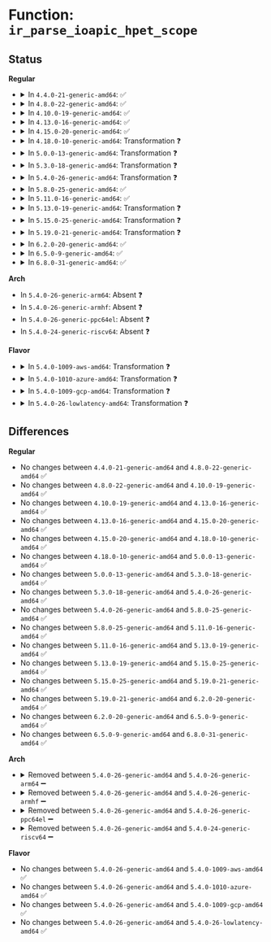 # Function: <code>ir_parse_ioapic_hpet_scope</code>

## Status
<b>Regular</b>
<ul>
<li>
<details>
<summary>In <code>4.4.0-21-generic-amd64</code>: ✅</summary>

```c
int ir_parse_ioapic_hpet_scope(struct acpi_dmar_header * header, struct intel_iommu * iommu)
```

```json
{
  "name": "ir_parse_ioapic_hpet_scope",
  "collision_type": "Unique Static",
  "inline_type": "No",
  "funcs": [
    {
      "addr": 18446744071584336640,
      "name": "ir_parse_ioapic_hpet_scope",
      "external": false,
      "loc": "drivers/iommu/intel_irq_remapping.c:889",
      "file": "drivers/iommu/intel_irq_remapping.c",
      "inline": "seen, unknown",
      "caller_inline": [],
      "caller_func": [
        "drivers/iommu/intel_irq_remapping.c:dmar_ir_hotplug"
      ]
    }
  ],
  "symbols": [
    {
      "addr": 18446744071584336640,
      "name": "ir_parse_ioapic_hpet_scope",
      "section": ".text",
      "bind": "STB_LOCAL",
      "size": 667
    }
  ]
}
```
</details>
</li>
<li>
<details>
<summary>In <code>4.8.0-22-generic-amd64</code>: ✅</summary>

```c
int ir_parse_ioapic_hpet_scope(struct acpi_dmar_header * header, struct intel_iommu * iommu)
```

```json
{
  "name": "ir_parse_ioapic_hpet_scope",
  "collision_type": "Unique Static",
  "inline_type": "No",
  "funcs": [
    {
      "addr": 18446744071584683760,
      "name": "ir_parse_ioapic_hpet_scope",
      "external": false,
      "loc": "drivers/iommu/intel_irq_remapping.c:889",
      "file": "drivers/iommu/intel_irq_remapping.c",
      "inline": "seen, unknown",
      "caller_inline": [],
      "caller_func": [
        "drivers/iommu/intel_irq_remapping.c:dmar_ir_hotplug"
      ]
    }
  ],
  "symbols": [
    {
      "addr": 18446744071584683760,
      "name": "ir_parse_ioapic_hpet_scope",
      "section": ".text",
      "bind": "STB_LOCAL",
      "size": 638
    }
  ]
}
```
</details>
</li>
<li>
<details>
<summary>In <code>4.10.0-19-generic-amd64</code>: ✅</summary>

```c
int ir_parse_ioapic_hpet_scope(struct acpi_dmar_header * header, struct intel_iommu * iommu)
```

```json
{
  "name": "ir_parse_ioapic_hpet_scope",
  "collision_type": "Unique Static",
  "inline_type": "No",
  "funcs": [
    {
      "addr": 18446744071584870320,
      "name": "ir_parse_ioapic_hpet_scope",
      "external": false,
      "loc": "drivers/iommu/intel_irq_remapping.c:889",
      "file": "drivers/iommu/intel_irq_remapping.c",
      "inline": "seen, unknown",
      "caller_inline": [],
      "caller_func": [
        "drivers/iommu/intel_irq_remapping.c:dmar_ir_hotplug"
      ]
    }
  ],
  "symbols": [
    {
      "addr": 18446744071584870320,
      "name": "ir_parse_ioapic_hpet_scope",
      "section": ".text",
      "bind": "STB_LOCAL",
      "size": 638
    }
  ]
}
```
</details>
</li>
<li>
<details>
<summary>In <code>4.13.0-16-generic-amd64</code>: ✅</summary>

```c
int ir_parse_ioapic_hpet_scope(struct acpi_dmar_header * header, struct intel_iommu * iommu)
```

```json
{
  "name": "ir_parse_ioapic_hpet_scope",
  "collision_type": "Unique Static",
  "inline_type": "No",
  "funcs": [
    {
      "addr": 18446744071584959200,
      "name": "ir_parse_ioapic_hpet_scope",
      "external": false,
      "loc": "drivers/iommu/intel_irq_remapping.c:896",
      "file": "drivers/iommu/intel_irq_remapping.c",
      "inline": "seen, unknown",
      "caller_inline": [],
      "caller_func": [
        "drivers/iommu/intel_irq_remapping.c:dmar_ir_hotplug"
      ]
    }
  ],
  "symbols": [
    {
      "addr": 18446744071584959200,
      "name": "ir_parse_ioapic_hpet_scope",
      "section": ".text",
      "bind": "STB_LOCAL",
      "size": 656
    }
  ]
}
```
</details>
</li>
<li>
<details>
<summary>In <code>4.15.0-20-generic-amd64</code>: ✅</summary>

```c
int ir_parse_ioapic_hpet_scope(struct acpi_dmar_header * header, struct intel_iommu * iommu)
```

```json
{
  "name": "ir_parse_ioapic_hpet_scope",
  "collision_type": "Unique Static",
  "inline_type": "No",
  "funcs": [
    {
      "addr": 18446744071585380464,
      "name": "ir_parse_ioapic_hpet_scope",
      "external": false,
      "loc": "drivers/iommu/intel_irq_remapping.c:897",
      "file": "drivers/iommu/intel_irq_remapping.c",
      "inline": "seen, unknown",
      "caller_inline": [],
      "caller_func": [
        "drivers/iommu/intel_irq_remapping.c:dmar_ir_hotplug"
      ]
    }
  ],
  "symbols": [
    {
      "addr": 18446744071585380464,
      "name": "ir_parse_ioapic_hpet_scope",
      "section": ".text",
      "bind": "STB_LOCAL",
      "size": 656
    }
  ]
}
```
</details>
</li>
<li>
<details>
<summary>In <code>4.18.0-10-generic-amd64</code>: Transformation ❓</summary>

```c
int ir_parse_ioapic_hpet_scope(struct acpi_dmar_header * header, struct intel_iommu * iommu)
```

```json
{
  "name": "ir_parse_ioapic_hpet_scope",
  "collision_type": "Unique Static",
  "inline_type": "No",
  "funcs": [
    {
      "addr": 0,
      "name": "ir_parse_ioapic_hpet_scope",
      "external": false,
      "loc": "drivers/iommu/intel_irq_remapping.c:897",
      "file": "drivers/iommu/intel_irq_remapping.c",
      "inline": "seen, unknown",
      "caller_inline": [],
      "caller_func": [
        "drivers/iommu/intel_irq_remapping.c:dmar_ir_hotplug",
        "drivers/iommu/intel_irq_remapping.c:intel_prepare_irq_remapping"
      ]
    }
  ],
  "symbols": [
    {
      "addr": 18446744071585623664,
      "name": "ir_parse_ioapic_hpet_scope",
      "section": ".text",
      "bind": "STB_LOCAL",
      "size": 412
    },
    {
      "addr": 18446744071585629060,
      "name": "ir_parse_ioapic_hpet_scope.cold.18",
      "section": ".text",
      "bind": "STB_LOCAL",
      "size": 235
    }
  ]
}
```
</details>
</li>
<li>
<details>
<summary>In <code>5.0.0-13-generic-amd64</code>: Transformation ❓</summary>

```c
int ir_parse_ioapic_hpet_scope(struct acpi_dmar_header * header, struct intel_iommu * iommu)
```

```json
{
  "name": "ir_parse_ioapic_hpet_scope",
  "collision_type": "Unique Static",
  "inline_type": "No",
  "funcs": [
    {
      "addr": 0,
      "name": "ir_parse_ioapic_hpet_scope",
      "external": false,
      "loc": "drivers/iommu/intel_irq_remapping.c:899",
      "file": "drivers/iommu/intel_irq_remapping.c",
      "inline": "seen, unknown",
      "caller_inline": [],
      "caller_func": [
        "drivers/iommu/intel_irq_remapping.c:dmar_ir_hotplug",
        "drivers/iommu/intel_irq_remapping.c:intel_prepare_irq_remapping"
      ]
    }
  ],
  "symbols": [
    {
      "addr": 18446744071585750816,
      "name": "ir_parse_ioapic_hpet_scope",
      "section": ".text",
      "bind": "STB_LOCAL",
      "size": 412
    },
    {
      "addr": 18446744071585756260,
      "name": "ir_parse_ioapic_hpet_scope.cold.18",
      "section": ".text",
      "bind": "STB_LOCAL",
      "size": 235
    }
  ]
}
```
</details>
</li>
<li>
<details>
<summary>In <code>5.3.0-18-generic-amd64</code>: Transformation ❓</summary>

```c
int ir_parse_ioapic_hpet_scope(struct acpi_dmar_header * header, struct intel_iommu * iommu)
```

```json
{
  "name": "ir_parse_ioapic_hpet_scope",
  "collision_type": "Unique Static",
  "inline_type": "No",
  "funcs": [
    {
      "addr": 0,
      "name": "ir_parse_ioapic_hpet_scope",
      "external": false,
      "loc": "drivers/iommu/intel_irq_remapping.c:924",
      "file": "drivers/iommu/intel_irq_remapping.c",
      "inline": "seen, unknown",
      "caller_inline": [],
      "caller_func": [
        "drivers/iommu/intel_irq_remapping.c:dmar_ir_hotplug",
        "drivers/iommu/intel_irq_remapping.c:intel_prepare_irq_remapping"
      ]
    }
  ],
  "symbols": [
    {
      "addr": 18446744071585982512,
      "name": "ir_parse_ioapic_hpet_scope",
      "section": ".text",
      "bind": "STB_LOCAL",
      "size": 425
    },
    {
      "addr": 18446744071585988035,
      "name": "ir_parse_ioapic_hpet_scope.cold",
      "section": ".text",
      "bind": "STB_LOCAL",
      "size": 241
    }
  ]
}
```
</details>
</li>
<li>
<details>
<summary>In <code>5.4.0-26-generic-amd64</code>: Transformation ❓</summary>

```c
int ir_parse_ioapic_hpet_scope(struct acpi_dmar_header * header, struct intel_iommu * iommu)
```

```json
{
  "name": "ir_parse_ioapic_hpet_scope",
  "collision_type": "Unique Static",
  "inline_type": "No",
  "funcs": [
    {
      "addr": 0,
      "name": "ir_parse_ioapic_hpet_scope",
      "external": false,
      "loc": "drivers/iommu/intel_irq_remapping.c:924",
      "file": "drivers/iommu/intel_irq_remapping.c",
      "inline": "seen, unknown",
      "caller_inline": [],
      "caller_func": [
        "drivers/iommu/intel_irq_remapping.c:dmar_ir_hotplug",
        "drivers/iommu/intel_irq_remapping.c:intel_prepare_irq_remapping"
      ]
    }
  ],
  "symbols": [
    {
      "addr": 18446744071586129520,
      "name": "ir_parse_ioapic_hpet_scope",
      "section": ".text",
      "bind": "STB_LOCAL",
      "size": 425
    },
    {
      "addr": 18446744071586135043,
      "name": "ir_parse_ioapic_hpet_scope.cold",
      "section": ".text",
      "bind": "STB_LOCAL",
      "size": 241
    }
  ]
}
```
</details>
</li>
<li>
<details>
<summary>In <code>5.8.0-25-generic-amd64</code>: ✅</summary>

```c
int ir_parse_ioapic_hpet_scope(struct acpi_dmar_header * header, struct intel_iommu * iommu)
```

```json
{
  "name": "ir_parse_ioapic_hpet_scope",
  "collision_type": "Unique Static",
  "inline_type": "No",
  "funcs": [
    {
      "addr": 18446744071586885024,
      "name": "ir_parse_ioapic_hpet_scope",
      "external": false,
      "loc": "drivers/iommu/intel/irq_remapping.c:938",
      "file": "drivers/iommu/intel/irq_remapping.c",
      "inline": "seen, unknown",
      "caller_inline": [],
      "caller_func": [
        "drivers/iommu/intel/irq_remapping.c:dmar_ir_add",
        "drivers/iommu/intel/irq_remapping.c:parse_ioapics_under_ir"
      ]
    }
  ],
  "symbols": [
    {
      "addr": 18446744071586885024,
      "name": "ir_parse_ioapic_hpet_scope",
      "section": ".text",
      "bind": "STB_LOCAL",
      "size": 161
    }
  ]
}
```
</details>
</li>
<li>
<details>
<summary>In <code>5.11.0-16-generic-amd64</code>: ✅</summary>

```c
int ir_parse_ioapic_hpet_scope(struct acpi_dmar_header * header, struct intel_iommu * iommu)
```

```json
{
  "name": "ir_parse_ioapic_hpet_scope",
  "collision_type": "Unique Static",
  "inline_type": "No",
  "funcs": [
    {
      "addr": 18446744071586935552,
      "name": "ir_parse_ioapic_hpet_scope",
      "external": false,
      "loc": "drivers/iommu/intel/irq_remapping.c:936",
      "file": "drivers/iommu/intel/irq_remapping.c",
      "inline": "seen, unknown",
      "caller_inline": [],
      "caller_func": [
        "drivers/iommu/intel/irq_remapping.c:dmar_ir_add",
        "drivers/iommu/intel/irq_remapping.c:parse_ioapics_under_ir"
      ]
    }
  ],
  "symbols": [
    {
      "addr": 18446744071586935552,
      "name": "ir_parse_ioapic_hpet_scope",
      "section": ".text",
      "bind": "STB_LOCAL",
      "size": 161
    }
  ]
}
```
</details>
</li>
<li>
<details>
<summary>In <code>5.13.0-19-generic-amd64</code>: Transformation ❓</summary>

```c
int ir_parse_ioapic_hpet_scope(struct acpi_dmar_header * header, struct intel_iommu * iommu)
```

```json
{
  "name": "ir_parse_ioapic_hpet_scope",
  "collision_type": "Unique Static",
  "inline_type": "No",
  "funcs": [
    {
      "addr": 0,
      "name": "ir_parse_ioapic_hpet_scope",
      "external": false,
      "loc": "drivers/iommu/intel/irq_remapping.c:940",
      "file": "drivers/iommu/intel/irq_remapping.c",
      "inline": "seen, unknown",
      "caller_inline": [],
      "caller_func": [
        "drivers/iommu/intel/irq_remapping.c:dmar_ir_hotplug",
        "drivers/iommu/intel/irq_remapping.c:intel_prepare_irq_remapping"
      ]
    }
  ],
  "symbols": [
    {
      "addr": 18446744071586817104,
      "name": "ir_parse_ioapic_hpet_scope",
      "section": ".text",
      "bind": "STB_LOCAL",
      "size": 426
    },
    {
      "addr": 18446744071591425062,
      "name": "ir_parse_ioapic_hpet_scope.cold",
      "section": ".text",
      "bind": "STB_LOCAL",
      "size": 242
    }
  ]
}
```
</details>
</li>
<li>
<details>
<summary>In <code>5.15.0-25-generic-amd64</code>: Transformation ❓</summary>

```c
int ir_parse_ioapic_hpet_scope(struct acpi_dmar_header * header, struct intel_iommu * iommu)
```

```json
{
  "name": "ir_parse_ioapic_hpet_scope",
  "collision_type": "Unique Static",
  "inline_type": "No",
  "funcs": [
    {
      "addr": 0,
      "name": "ir_parse_ioapic_hpet_scope",
      "external": false,
      "loc": "drivers/iommu/intel/irq_remapping.c:947",
      "file": "drivers/iommu/intel/irq_remapping.c",
      "inline": "seen, unknown",
      "caller_inline": [],
      "caller_func": [
        "drivers/iommu/intel/irq_remapping.c:dmar_ir_hotplug",
        "drivers/iommu/intel/irq_remapping.c:intel_prepare_irq_remapping"
      ]
    }
  ],
  "symbols": [
    {
      "addr": 18446744071587375760,
      "name": "ir_parse_ioapic_hpet_scope",
      "section": ".text",
      "bind": "STB_LOCAL",
      "size": 1239
    },
    {
      "addr": 18446744071592481822,
      "name": "ir_parse_ioapic_hpet_scope.cold",
      "section": ".text",
      "bind": "STB_LOCAL",
      "size": 36
    }
  ]
}
```
</details>
</li>
<li>
<details>
<summary>In <code>5.19.0-21-generic-amd64</code>: Transformation ❓</summary>

```c
int ir_parse_ioapic_hpet_scope(struct acpi_dmar_header * header, struct intel_iommu * iommu)
```

```json
{
  "name": "ir_parse_ioapic_hpet_scope",
  "collision_type": "Unique Static",
  "inline_type": "No",
  "funcs": [
    {
      "addr": 0,
      "name": "ir_parse_ioapic_hpet_scope",
      "external": false,
      "loc": "drivers/iommu/intel/irq_remapping.c:947",
      "file": "drivers/iommu/intel/irq_remapping.c",
      "inline": "seen, unknown",
      "caller_inline": [],
      "caller_func": [
        "drivers/iommu/intel/irq_remapping.c:dmar_ir_hotplug",
        "drivers/iommu/intel/irq_remapping.c:intel_prepare_irq_remapping"
      ]
    }
  ],
  "symbols": [
    {
      "addr": 18446744071588685648,
      "name": "ir_parse_ioapic_hpet_scope",
      "section": ".text",
      "bind": "STB_LOCAL",
      "size": 1265
    },
    {
      "addr": 18446744071594350821,
      "name": "ir_parse_ioapic_hpet_scope.cold",
      "section": ".text",
      "bind": "STB_LOCAL",
      "size": 36
    }
  ]
}
```
</details>
</li>
<li>
<details>
<summary>In <code>6.2.0-20-generic-amd64</code>: ✅</summary>

```c
int ir_parse_ioapic_hpet_scope(struct acpi_dmar_header * header, struct intel_iommu * iommu)
```

```json
{
  "name": "ir_parse_ioapic_hpet_scope",
  "collision_type": "Unique Static",
  "inline_type": "No",
  "funcs": [
    {
      "addr": 18446744071590163680,
      "name": "ir_parse_ioapic_hpet_scope",
      "external": false,
      "loc": "drivers/iommu/intel/irq_remapping.c:941",
      "file": "drivers/iommu/intel/irq_remapping.c",
      "inline": "seen, unknown",
      "caller_inline": [],
      "caller_func": [
        "drivers/iommu/intel/irq_remapping.c:dmar_ir_hotplug",
        "drivers/iommu/intel/irq_remapping.c:intel_prepare_irq_remapping"
      ]
    }
  ],
  "symbols": [
    {
      "addr": 18446744071590163680,
      "name": "ir_parse_ioapic_hpet_scope",
      "section": ".text",
      "bind": "STB_LOCAL",
      "size": 1304
    }
  ]
}
```
</details>
</li>
<li>
<details>
<summary>In <code>6.5.0-9-generic-amd64</code>: ✅</summary>

```c
int ir_parse_ioapic_hpet_scope(struct acpi_dmar_header * header, struct intel_iommu * iommu)
```

```json
{
  "name": "ir_parse_ioapic_hpet_scope",
  "collision_type": "Unique Static",
  "inline_type": "No",
  "funcs": [
    {
      "addr": 18446744071590477888,
      "name": "ir_parse_ioapic_hpet_scope",
      "external": false,
      "loc": "drivers/iommu/intel/irq_remapping.c:934",
      "file": "drivers/iommu/intel/irq_remapping.c",
      "inline": "seen, unknown",
      "caller_inline": [],
      "caller_func": [
        "drivers/iommu/intel/irq_remapping.c:dmar_ir_hotplug",
        "drivers/iommu/intel/irq_remapping.c:intel_prepare_irq_remapping"
      ]
    }
  ],
  "symbols": [
    {
      "addr": 18446744071590477888,
      "name": "ir_parse_ioapic_hpet_scope",
      "section": ".text",
      "bind": "STB_LOCAL",
      "size": 1325
    }
  ]
}
```
</details>
</li>
<li>
<details>
<summary>In <code>6.8.0-31-generic-amd64</code>: ✅</summary>

```c
int ir_parse_ioapic_hpet_scope(struct acpi_dmar_header * header, struct intel_iommu * iommu)
```

```json
{
  "name": "ir_parse_ioapic_hpet_scope",
  "collision_type": "Unique Static",
  "inline_type": "No",
  "funcs": [
    {
      "addr": 18446744071590828416,
      "name": "ir_parse_ioapic_hpet_scope",
      "external": false,
      "loc": "drivers/iommu/intel/irq_remapping.c:934",
      "file": "drivers/iommu/intel/irq_remapping.c",
      "inline": "seen, unknown",
      "caller_inline": [],
      "caller_func": [
        "drivers/iommu/intel/irq_remapping.c:dmar_ir_add",
        "drivers/iommu/intel/irq_remapping.c:intel_prepare_irq_remapping"
      ]
    }
  ],
  "symbols": [
    {
      "addr": 18446744071590828416,
      "name": "ir_parse_ioapic_hpet_scope",
      "section": ".text",
      "bind": "STB_LOCAL",
      "size": 1325
    }
  ]
}
```
</details>
</li>
</ul>
<b>Arch</b>
<ul>
<li>
In <code>5.4.0-26-generic-arm64</code>: Absent ❓
</li>
<li>
In <code>5.4.0-26-generic-armhf</code>: Absent ❓
</li>
<li>
In <code>5.4.0-26-generic-ppc64el</code>: Absent ❓
</li>
<li>
In <code>5.4.0-24-generic-riscv64</code>: Absent ❓
</li>
</ul>
<b>Flavor</b>
<ul>
<li>
<details>
<summary>In <code>5.4.0-1009-aws-amd64</code>: Transformation ❓</summary>

```c
int ir_parse_ioapic_hpet_scope(struct acpi_dmar_header * header, struct intel_iommu * iommu)
```

```json
{
  "name": "ir_parse_ioapic_hpet_scope",
  "collision_type": "Unique Static",
  "inline_type": "No",
  "funcs": [
    {
      "addr": 0,
      "name": "ir_parse_ioapic_hpet_scope",
      "external": false,
      "loc": "drivers/iommu/intel_irq_remapping.c:924",
      "file": "drivers/iommu/intel_irq_remapping.c",
      "inline": "seen, unknown",
      "caller_inline": [],
      "caller_func": [
        "drivers/iommu/intel_irq_remapping.c:dmar_ir_hotplug",
        "drivers/iommu/intel_irq_remapping.c:intel_prepare_irq_remapping"
      ]
    }
  ],
  "symbols": [
    {
      "addr": 18446744071585889888,
      "name": "ir_parse_ioapic_hpet_scope",
      "section": ".text",
      "bind": "STB_LOCAL",
      "size": 425
    },
    {
      "addr": 18446744071585895411,
      "name": "ir_parse_ioapic_hpet_scope.cold",
      "section": ".text",
      "bind": "STB_LOCAL",
      "size": 241
    }
  ]
}
```
</details>
</li>
<li>
<details>
<summary>In <code>5.4.0-1010-azure-amd64</code>: Transformation ❓</summary>

```c
int ir_parse_ioapic_hpet_scope(struct acpi_dmar_header * header, struct intel_iommu * iommu)
```

```json
{
  "name": "ir_parse_ioapic_hpet_scope",
  "collision_type": "Unique Static",
  "inline_type": "No",
  "funcs": [
    {
      "addr": 0,
      "name": "ir_parse_ioapic_hpet_scope",
      "external": false,
      "loc": "drivers/iommu/intel_irq_remapping.c:924",
      "file": "drivers/iommu/intel_irq_remapping.c",
      "inline": "seen, unknown",
      "caller_inline": [],
      "caller_func": [
        "drivers/iommu/intel_irq_remapping.c:dmar_ir_hotplug",
        "drivers/iommu/intel_irq_remapping.c:intel_prepare_irq_remapping"
      ]
    }
  ],
  "symbols": [
    {
      "addr": 18446744071585749664,
      "name": "ir_parse_ioapic_hpet_scope",
      "section": ".text",
      "bind": "STB_LOCAL",
      "size": 425
    },
    {
      "addr": 18446744071585755176,
      "name": "ir_parse_ioapic_hpet_scope.cold",
      "section": ".text",
      "bind": "STB_LOCAL",
      "size": 241
    }
  ]
}
```
</details>
</li>
<li>
<details>
<summary>In <code>5.4.0-1009-gcp-amd64</code>: Transformation ❓</summary>

```c
int ir_parse_ioapic_hpet_scope(struct acpi_dmar_header * header, struct intel_iommu * iommu)
```

```json
{
  "name": "ir_parse_ioapic_hpet_scope",
  "collision_type": "Unique Static",
  "inline_type": "No",
  "funcs": [
    {
      "addr": 0,
      "name": "ir_parse_ioapic_hpet_scope",
      "external": false,
      "loc": "drivers/iommu/intel_irq_remapping.c:924",
      "file": "drivers/iommu/intel_irq_remapping.c",
      "inline": "seen, unknown",
      "caller_inline": [],
      "caller_func": [
        "drivers/iommu/intel_irq_remapping.c:dmar_ir_hotplug",
        "drivers/iommu/intel_irq_remapping.c:intel_prepare_irq_remapping"
      ]
    }
  ],
  "symbols": [
    {
      "addr": 18446744071586079536,
      "name": "ir_parse_ioapic_hpet_scope",
      "section": ".text",
      "bind": "STB_LOCAL",
      "size": 425
    },
    {
      "addr": 18446744071586085059,
      "name": "ir_parse_ioapic_hpet_scope.cold",
      "section": ".text",
      "bind": "STB_LOCAL",
      "size": 241
    }
  ]
}
```
</details>
</li>
<li>
<details>
<summary>In <code>5.4.0-26-lowlatency-amd64</code>: Transformation ❓</summary>

```c
int ir_parse_ioapic_hpet_scope(struct acpi_dmar_header * header, struct intel_iommu * iommu)
```

```json
{
  "name": "ir_parse_ioapic_hpet_scope",
  "collision_type": "Unique Static",
  "inline_type": "No",
  "funcs": [
    {
      "addr": 0,
      "name": "ir_parse_ioapic_hpet_scope",
      "external": false,
      "loc": "drivers/iommu/intel_irq_remapping.c:924",
      "file": "drivers/iommu/intel_irq_remapping.c",
      "inline": "seen, unknown",
      "caller_inline": [],
      "caller_func": [
        "drivers/iommu/intel_irq_remapping.c:dmar_ir_hotplug",
        "drivers/iommu/intel_irq_remapping.c:intel_prepare_irq_remapping"
      ]
    }
  ],
  "symbols": [
    {
      "addr": 18446744071586187824,
      "name": "ir_parse_ioapic_hpet_scope",
      "section": ".text",
      "bind": "STB_LOCAL",
      "size": 425
    },
    {
      "addr": 18446744071586193347,
      "name": "ir_parse_ioapic_hpet_scope.cold",
      "section": ".text",
      "bind": "STB_LOCAL",
      "size": 241
    }
  ]
}
```
</details>
</li>
</ul>

## Differences
<b>Regular</b>
<ul>
<li>
No changes between <code>4.4.0-21-generic-amd64</code> and <code>4.8.0-22-generic-amd64</code> ✅
</li>
<li>
No changes between <code>4.8.0-22-generic-amd64</code> and <code>4.10.0-19-generic-amd64</code> ✅
</li>
<li>
No changes between <code>4.10.0-19-generic-amd64</code> and <code>4.13.0-16-generic-amd64</code> ✅
</li>
<li>
No changes between <code>4.13.0-16-generic-amd64</code> and <code>4.15.0-20-generic-amd64</code> ✅
</li>
<li>
No changes between <code>4.15.0-20-generic-amd64</code> and <code>4.18.0-10-generic-amd64</code> ✅
</li>
<li>
No changes between <code>4.18.0-10-generic-amd64</code> and <code>5.0.0-13-generic-amd64</code> ✅
</li>
<li>
No changes between <code>5.0.0-13-generic-amd64</code> and <code>5.3.0-18-generic-amd64</code> ✅
</li>
<li>
No changes between <code>5.3.0-18-generic-amd64</code> and <code>5.4.0-26-generic-amd64</code> ✅
</li>
<li>
No changes between <code>5.4.0-26-generic-amd64</code> and <code>5.8.0-25-generic-amd64</code> ✅
</li>
<li>
No changes between <code>5.8.0-25-generic-amd64</code> and <code>5.11.0-16-generic-amd64</code> ✅
</li>
<li>
No changes between <code>5.11.0-16-generic-amd64</code> and <code>5.13.0-19-generic-amd64</code> ✅
</li>
<li>
No changes between <code>5.13.0-19-generic-amd64</code> and <code>5.15.0-25-generic-amd64</code> ✅
</li>
<li>
No changes between <code>5.15.0-25-generic-amd64</code> and <code>5.19.0-21-generic-amd64</code> ✅
</li>
<li>
No changes between <code>5.19.0-21-generic-amd64</code> and <code>6.2.0-20-generic-amd64</code> ✅
</li>
<li>
No changes between <code>6.2.0-20-generic-amd64</code> and <code>6.5.0-9-generic-amd64</code> ✅
</li>
<li>
No changes between <code>6.5.0-9-generic-amd64</code> and <code>6.8.0-31-generic-amd64</code> ✅
</li>
</ul>
<b>Arch</b>
<ul>
<li>
<details>
<summary>Removed between <code>5.4.0-26-generic-amd64</code> and <code>5.4.0-26-generic-arm64</code> ➖</summary>

```c
int ir_parse_ioapic_hpet_scope(struct acpi_dmar_header * header, struct intel_iommu * iommu)
```
</details>
</li>
<li>
<details>
<summary>Removed between <code>5.4.0-26-generic-amd64</code> and <code>5.4.0-26-generic-armhf</code> ➖</summary>

```c
int ir_parse_ioapic_hpet_scope(struct acpi_dmar_header * header, struct intel_iommu * iommu)
```
</details>
</li>
<li>
<details>
<summary>Removed between <code>5.4.0-26-generic-amd64</code> and <code>5.4.0-26-generic-ppc64el</code> ➖</summary>

```c
int ir_parse_ioapic_hpet_scope(struct acpi_dmar_header * header, struct intel_iommu * iommu)
```
</details>
</li>
<li>
<details>
<summary>Removed between <code>5.4.0-26-generic-amd64</code> and <code>5.4.0-24-generic-riscv64</code> ➖</summary>

```c
int ir_parse_ioapic_hpet_scope(struct acpi_dmar_header * header, struct intel_iommu * iommu)
```
</details>
</li>
</ul>
<b>Flavor</b>
<ul>
<li>
No changes between <code>5.4.0-26-generic-amd64</code> and <code>5.4.0-1009-aws-amd64</code> ✅
</li>
<li>
No changes between <code>5.4.0-26-generic-amd64</code> and <code>5.4.0-1010-azure-amd64</code> ✅
</li>
<li>
No changes between <code>5.4.0-26-generic-amd64</code> and <code>5.4.0-1009-gcp-amd64</code> ✅
</li>
<li>
No changes between <code>5.4.0-26-generic-amd64</code> and <code>5.4.0-26-lowlatency-amd64</code> ✅
</li>
</ul>
